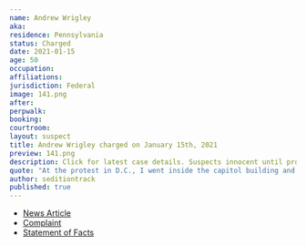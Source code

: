 ```yaml
---
name: Andrew Wrigley
aka:
residence: Pennsylvania
status: Charged
date: 2021-01-15
age: 50
occupation:
affiliations:
jurisdiction: Federal
image: 141.png
after:
perpwalk:
booking:
courtroom:
layout: suspect
title: Andrew Wrigley charged on January 15th, 2021
preview: 141.png
description: Click for latest case details. Suspects innocent until proven guilty.
quote: "At the protest in D.C., I went inside the capitol building and got teargassed"
author: seditiontrack
published: true
---
```


- [News Article](https://www.post-gazette.com/news/crime-courts/2021/01/18/Pennsylvania-man-arrested-capitol-riot-Andrew-Wrigley/stories/202101180061)
- [Complaint](https://www.justice.gov/opa/page/file/1355911/download)
- [Statement of Facts](https://www.justice.gov/opa/page/file/1355916/download)
